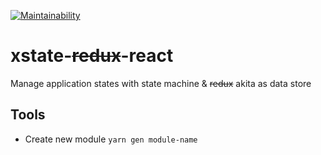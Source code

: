 [![Maintainability](https://api.codeclimate.com/v1/badges/c74f435ee75b95c6f9de/maintainability)](https://codeclimate.com/github/danhtran94/xstate-redux-react/maintainability)
# xstate-~~redux~~-react
Manage application states with state machine &amp; ~~redux~~ akita as data store

## Tools
- Create new module `yarn gen module-name`
